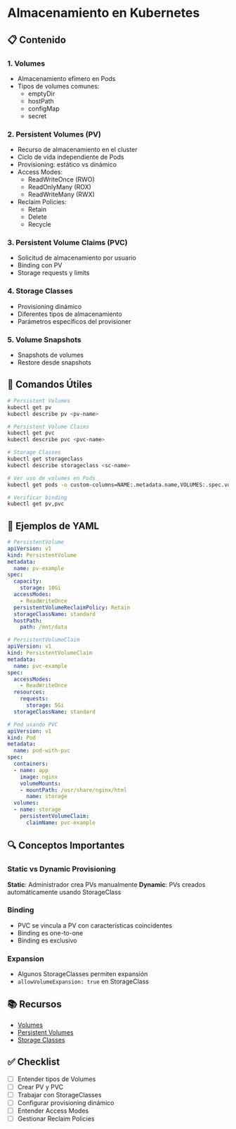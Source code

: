 # Almacenamiento en Kubernetes

## 📋 Contenido

### 1. Volumes
- Almacenamiento efímero en Pods
- Tipos de volumes comunes:
  - emptyDir
  - hostPath
  - configMap
  - secret

### 2. Persistent Volumes (PV)
- Recurso de almacenamiento en el cluster
- Ciclo de vida independiente de Pods
- Provisioning: estático vs dinámico
- Access Modes:
  - ReadWriteOnce (RWO)
  - ReadOnlyMany (ROX)
  - ReadWriteMany (RWX)
- Reclaim Policies:
  - Retain
  - Delete
  - Recycle

### 3. Persistent Volume Claims (PVC)
- Solicitud de almacenamiento por usuario
- Binding con PV
- Storage requests y limits

### 4. Storage Classes
- Provisioning dinámico
- Diferentes tipos de almacenamiento
- Parámetros específicos del provisioner

### 5. Volume Snapshots
- Snapshots de volumes
- Restore desde snapshots

## 🎯 Comandos Útiles

```bash
# Persistent Volumes
kubectl get pv
kubectl describe pv <pv-name>

# Persistent Volume Claims
kubectl get pvc
kubectl describe pvc <pvc-name>

# Storage Classes
kubectl get storageclass
kubectl describe storageclass <sc-name>

# Ver uso de volumes en Pods
kubectl get pods -o custom-columns=NAME:.metadata.name,VOLUMES:.spec.volumes[*].name

# Verificar binding
kubectl get pv,pvc
```

## 📝 Ejemplos de YAML

```yaml
# PersistentVolume
apiVersion: v1
kind: PersistentVolume
metadata:
  name: pv-example
spec:
  capacity:
    storage: 10Gi
  accessModes:
    - ReadWriteOnce
  persistentVolumeReclaimPolicy: Retain
  storageClassName: standard
  hostPath:
    path: /mnt/data

# PersistentVolumeClaim
apiVersion: v1
kind: PersistentVolumeClaim
metadata:
  name: pvc-example
spec:
  accessModes:
    - ReadWriteOnce
  resources:
    requests:
      storage: 5Gi
  storageClassName: standard

# Pod usando PVC
apiVersion: v1
kind: Pod
metadata:
  name: pod-with-pvc
spec:
  containers:
  - name: app
    image: nginx
    volumeMounts:
    - mountPath: /usr/share/nginx/html
      name: storage
  volumes:
  - name: storage
    persistentVolumeClaim:
      claimName: pvc-example
```

## 🔍 Conceptos Importantes

### Static vs Dynamic Provisioning

**Static**: Administrador crea PVs manualmente
**Dynamic**: PVs creados automáticamente usando StorageClass

### Binding
- PVC se vincula a PV con características coincidentes
- Binding es one-to-one
- Binding es exclusivo

### Expansion
- Algunos StorageClasses permiten expansión
- `allowVolumeExpansion: true` en StorageClass

## 📚 Recursos

- [Volumes](https://kubernetes.io/docs/concepts/storage/volumes/)
- [Persistent Volumes](https://kubernetes.io/docs/concepts/storage/persistent-volumes/)
- [Storage Classes](https://kubernetes.io/docs/concepts/storage/storage-classes/)

## ✅ Checklist

- [ ] Entender tipos de Volumes
- [ ] Crear PV y PVC
- [ ] Trabajar con StorageClasses
- [ ] Configurar provisioning dinámico
- [ ] Entender Access Modes
- [ ] Gestionar Reclaim Policies
